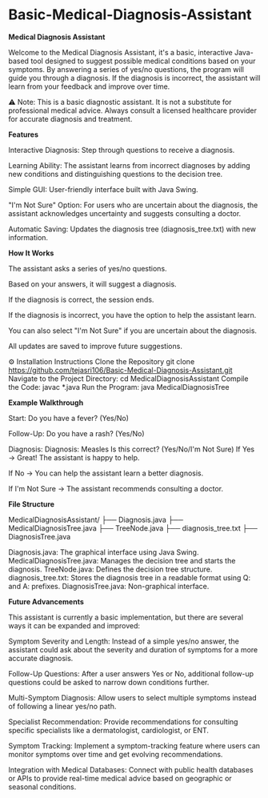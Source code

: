 # Basic-Medical-Diagnosis-Assistant

**Medical Diagnosis Assistant**

Welcome to the Medical Diagnosis Assistant, it's a basic, interactive Java-based tool designed to suggest possible medical conditions based on your symptoms. By answering a series of yes/no questions, the program will guide you through a diagnosis. If the diagnosis is incorrect, the assistant will learn from your feedback and improve over time.

⚠️ Note: This is a basic diagnostic assistant. It is not a substitute for professional medical advice. Always consult a licensed healthcare provider for accurate diagnosis and treatment.

**Features**

Interactive Diagnosis: Step through questions to receive a diagnosis.

Learning Ability: The assistant learns from incorrect diagnoses by adding new conditions and distinguishing questions to the decision tree.

Simple GUI: User-friendly interface built with Java Swing.

"I'm Not Sure" Option: For users who are uncertain about the diagnosis, the assistant acknowledges uncertainty and suggests consulting a doctor.

Automatic Saving: Updates the diagnosis tree (diagnosis_tree.txt) with new information.

**How It Works**

The assistant asks a series of yes/no questions.

Based on your answers, it will suggest a diagnosis.

If the diagnosis is correct, the session ends.

If the diagnosis is incorrect, you have the option to help the assistant learn.

You can also select "I'm Not Sure" if you are uncertain about the diagnosis.

All updates are saved to improve future suggestions.

⚙️ Installation Instructions
Clone the Repository
git clone https://github.com/tejasri106/Basic-Medical-Diagnosis-Assistant.git
Navigate to the Project Directory:
cd MedicalDiagnosisAssistant
Compile the Code:
javac *.java
Run the Program:
java MedicalDiagnosisTree


**Example Walkthrough**

Start:
Do you have a fever? (Yes/No)

Follow-Up:
Do you have a rash? (Yes/No)

Diagnosis:
Diagnosis: Measles
Is this correct? (Yes/No/I'm Not Sure)
If Yes → Great! The assistant is happy to help.

If No → You can help the assistant learn a better diagnosis.

If I'm Not Sure → The assistant recommends consulting a doctor.

**File Structure**

MedicalDiagnosisAssistant/
├── Diagnosis.java
├── MedicalDiagnosisTree.java
├── TreeNode.java
├── diagnosis_tree.txt
├── DiagnosisTree.java

Diagnosis.java: The graphical interface using Java Swing.
MedicalDiagnosisTree.java: Manages the decision tree and starts the diagnosis.
TreeNode.java: Defines the decision tree structure.
diagnosis_tree.txt: Stores the diagnosis tree in a readable format using Q: and A: prefixes.
DiagnosisTree.java: Non-graphical interface.

**Future Advancements**

This assistant is currently a basic implementation, but there are several ways it can be expanded and improved:

Symptom Severity and Length:
Instead of a simple yes/no answer, the assistant could ask about the severity and duration of symptoms for a more accurate diagnosis.

Follow-Up Questions:
After a user answers Yes or No, additional follow-up questions could be asked to narrow down conditions further.

Multi-Symptom Diagnosis:
Allow users to select multiple symptoms instead of following a linear yes/no path.

Specialist Recommendation:
Provide recommendations for consulting specific specialists like a dermatologist, cardiologist, or ENT.

Symptom Tracking:
Implement a symptom-tracking feature where users can monitor symptoms over time and get evolving recommendations.

Integration with Medical Databases:
Connect with public health databases or APIs to provide real-time medical advice based on geographic or seasonal conditions.
